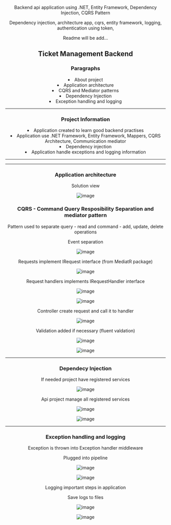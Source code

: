 <p>Backend api application using .NET, Entity Framework, Dependency Injection, CQRS Pattern</p>
Dependency injection, architecture app, cqrs, entity framework, logging, authentication using token,
<p>Readme will be add...</p>

<!DOCTYPE html>
<html>
<head>
</head>
<body style="margin: auto; text-align: center;">
    
<h2>Ticket Management Backend</h2>
<p />
<h3>Paragraphs</h3>
<li>About project</li>
<li>Application architecture</li>
<li>CQRS and Mediator patterns</li>
<li>Dependency Injection</li>
<li>Exception handling and logging</li>
    
<hr>
<h3>Project Information</h3>
<li>Application created to learn good backend practises</li>
<li>Application use .NET Framework, Entity Framework, Mappers, CQRS Architecture, Communication mediator</li>
<li>Dependency injection</li>
<li>Application handle exceptions and logging information</li>
<hr>
    
<hr>
<h3>Application architecture</h3>
<p />
<p>Solution view</p>

![image](https://github.com/kadisin/TicketManagement/assets/38622355/69bbdba2-1b92-44fc-923e-579ad625fb59)

<p />
<h3>CQRS - Command Query Resposibility Separation and mediator pattern</h3>
<p>Pattern used to separate query - read and command - add, update, delete operations</p>
<p>Event separation</p>

![image](https://github.com/kadisin/TicketManagement/assets/38622355/f4ebc03f-374d-44ea-baf0-d8f145ff3930)

<p>Requests implement IRequest interface (from MediatR package)</p>

![image](https://github.com/kadisin/TicketManagement/assets/38622355/1cc6ea8f-c52a-4ccc-8dda-9317fdcbc7c2)

<p>Request handlers implements IRequestHandler interface</p>

![image](https://github.com/kadisin/TicketManagement/assets/38622355/665edca1-9769-4643-98dc-828a37e41fc4)

![image](https://github.com/kadisin/TicketManagement/assets/38622355/a5074553-28e2-419f-8497-84d8383602fb)

<p> Controller create request and call it to handler <p>

![image](https://github.com/kadisin/TicketManagement/assets/38622355/53442001-0784-4a7e-b9d2-eabd872bf016)

<p> Validation added if necessary (fluent valdation)<p>

![image](https://github.com/kadisin/TicketManagement/assets/38622355/1a3bc40e-7813-4766-b76a-4e154d04e0bb)

![image](https://github.com/kadisin/TicketManagement/assets/38622355/c49575a2-c634-431d-84c1-8e6e6f156a2e)

<hr>
<h3>Dependecy Injection</h3>
<p />
<p>If needed project have registered services</p>

![image](https://github.com/kadisin/TicketManagement/assets/38622355/22582254-efa7-49a7-8d88-e6645076f886)

<p>Api project manage all registered services</p>

![image](https://github.com/kadisin/TicketManagement/assets/38622355/bcb94b75-3b03-46b7-b431-f014c4967283)


![image](https://github.com/kadisin/TicketManagement/assets/38622355/8b61a4de-7d76-4fec-9832-3dc9ef9d4493)

<hr>
<h3>Exception handling and logging</h3>
<p>Exception is thrown into Exception handler middleware</p>
<p>Plugged into pipeline</p>

![image](https://github.com/kadisin/TicketManagement/assets/38622355/ec595c8a-4d65-4450-b4a8-5a3f76cb4fdb)

![image](https://github.com/kadisin/TicketManagement/assets/38622355/c63b1080-a9f1-4b8f-ba00-87c64a5934f4)

<p>Logging important steps in application</p>
<p>Save logs to files</p>

![image](https://github.com/kadisin/TicketManagement/assets/38622355/796ecb72-e244-4007-905a-f2220d968678)

![image](https://github.com/kadisin/TicketManagement/assets/38622355/d8464feb-bb91-42b4-a1ee-3df2eab10a33)


</body>
</html>
